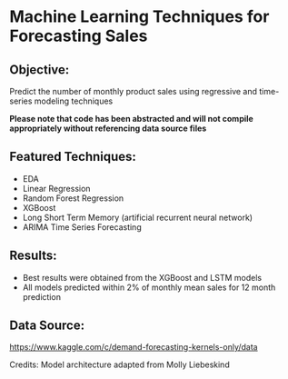 # Machine Learning Techniques for Forecasting Sales 

## Objective: 
Predict the number of monthly product sales using regressive and time-series modeling techniques

**Please note that code has been abstracted and will not compile appropriately without referencing data source files**

## Featured Techniques:
* EDA
* Linear Regression
* Random Forest Regression
* XGBoost
* Long Short Term Memory (artificial recurrent neural network)
* ARIMA Time Series Forecasting

## Results:
* Best results were obtained from the XGBoost and LSTM models
* All models predicted within 2% of monthly mean sales for 12 month prediction

## Data Source: 
https://www.kaggle.com/c/demand-forecasting-kernels-only/data

Credits: Model architecture adapted from Molly Liebeskind
